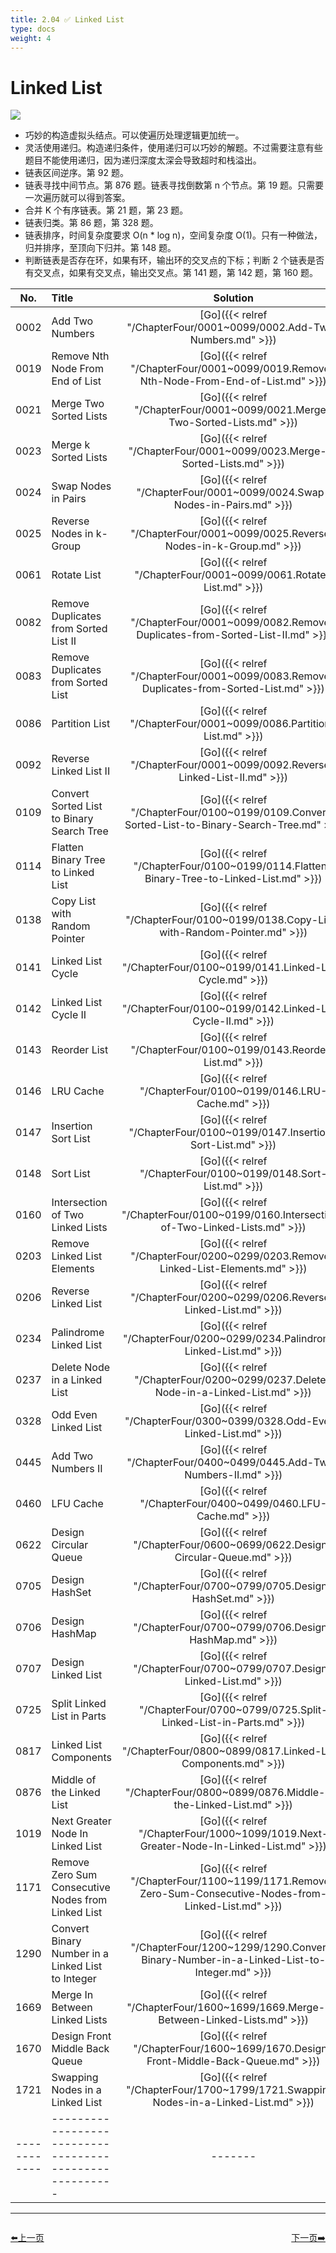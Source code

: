```yaml
---
title: 2.04 ✅ Linked List
type: docs
weight: 4
---
```


# Linked List

![](https://img.halfrost.com/Leetcode/Linked_List.png)


- 巧妙的构造虚拟头结点。可以使遍历处理逻辑更加统一。
- 灵活使用递归。构造递归条件，使用递归可以巧妙的解题。不过需要注意有些题目不能使用递归，因为递归深度太深会导致超时和栈溢出。
- 链表区间逆序。第 92 题。
- 链表寻找中间节点。第 876 题。链表寻找倒数第 n 个节点。第 19 题。只需要一次遍历就可以得到答案。
- 合并 K 个有序链表。第 21 题，第 23 题。
- 链表归类。第 86 题，第 328 题。
- 链表排序，时间复杂度要求 O(n * log n)，空间复杂度 O(1)。只有一种做法，归并排序，至顶向下归并。第 148 题。
- 判断链表是否存在环，如果有环，输出环的交叉点的下标；判断 2 个链表是否有交叉点，如果有交叉点，输出交叉点。第 141 题，第 142 题，第 160 题。




| No.      | Title | Solution | Difficulty | TimeComplexity | SpaceComplexity |Favorite| Acceptance |
|:--------:|:------- | :--------: | :----------: | :----: | :-----: | :-----: |:-----: |
|0002|Add Two Numbers|[Go]({{< relref "/ChapterFour/0001~0099/0002.Add-Two-Numbers.md" >}})|Medium| O(n)| O(1)||37.2%|
|0019|Remove Nth Node From End of List|[Go]({{< relref "/ChapterFour/0001~0099/0019.Remove-Nth-Node-From-End-of-List.md" >}})|Medium| O(n)| O(1)||37.2%|
|0021|Merge Two Sorted Lists|[Go]({{< relref "/ChapterFour/0001~0099/0021.Merge-Two-Sorted-Lists.md" >}})|Easy| O(log n)| O(1)||58.3%|
|0023|Merge k Sorted Lists|[Go]({{< relref "/ChapterFour/0001~0099/0023.Merge-k-Sorted-Lists.md" >}})|Hard| O(log n)| O(1)|❤️|45.0%|
|0024|Swap Nodes in Pairs|[Go]({{< relref "/ChapterFour/0001~0099/0024.Swap-Nodes-in-Pairs.md" >}})|Medium| O(n)| O(1)||56.0%|
|0025|Reverse Nodes in k-Group|[Go]({{< relref "/ChapterFour/0001~0099/0025.Reverse-Nodes-in-k-Group.md" >}})|Hard| O(log n)| O(1)|❤️|48.8%|
|0061|Rotate List|[Go]({{< relref "/ChapterFour/0001~0099/0061.Rotate-List.md" >}})|Medium| O(n)| O(1)||33.1%|
|0082|Remove Duplicates from Sorted List II|[Go]({{< relref "/ChapterFour/0001~0099/0082.Remove-Duplicates-from-Sorted-List-II.md" >}})|Medium| O(n)| O(1)||41.3%|
|0083|Remove Duplicates from Sorted List|[Go]({{< relref "/ChapterFour/0001~0099/0083.Remove-Duplicates-from-Sorted-List.md" >}})|Easy| O(n)| O(1)||47.9%|
|0086|Partition List|[Go]({{< relref "/ChapterFour/0001~0099/0086.Partition-List.md" >}})|Medium| O(n)| O(1)|❤️|46.6%|
|0092|Reverse Linked List II|[Go]({{< relref "/ChapterFour/0001~0099/0092.Reverse-Linked-List-II.md" >}})|Medium| O(n)| O(1)|❤️|42.5%|
|0109|Convert Sorted List to Binary Search Tree|[Go]({{< relref "/ChapterFour/0100~0199/0109.Convert-Sorted-List-to-Binary-Search-Tree.md" >}})|Medium| O(log n)| O(n)||53.9%|
|0114|Flatten Binary Tree to Linked List|[Go]({{< relref "/ChapterFour/0100~0199/0114.Flatten-Binary-Tree-to-Linked-List.md" >}})|Medium||||55.7%|
|0138|Copy List with Random Pointer|[Go]({{< relref "/ChapterFour/0100~0199/0138.Copy-List-with-Random-Pointer.md" >}})|Medium||||44.6%|
|0141|Linked List Cycle|[Go]({{< relref "/ChapterFour/0100~0199/0141.Linked-List-Cycle.md" >}})|Easy| O(n)| O(1)|❤️|44.3%|
|0142|Linked List Cycle II|[Go]({{< relref "/ChapterFour/0100~0199/0142.Linked-List-Cycle-II.md" >}})|Medium| O(n)| O(1)|❤️|41.9%|
|0143|Reorder List|[Go]({{< relref "/ChapterFour/0100~0199/0143.Reorder-List.md" >}})|Medium| O(n)| O(1)|❤️|44.1%|
|0146|LRU Cache|[Go]({{< relref "/ChapterFour/0100~0199/0146.LRU-Cache.md" >}})|Medium||||38.4%|
|0147|Insertion Sort List|[Go]({{< relref "/ChapterFour/0100~0199/0147.Insertion-Sort-List.md" >}})|Medium| O(n)| O(1)|❤️|46.2%|
|0148|Sort List|[Go]({{< relref "/ChapterFour/0100~0199/0148.Sort-List.md" >}})|Medium| O(n log n)| O(n)|❤️|49.0%|
|0160|Intersection of Two Linked Lists|[Go]({{< relref "/ChapterFour/0100~0199/0160.Intersection-of-Two-Linked-Lists.md" >}})|Easy| O(n)| O(1)|❤️|47.5%|
|0203|Remove Linked List Elements|[Go]({{< relref "/ChapterFour/0200~0299/0203.Remove-Linked-List-Elements.md" >}})|Easy| O(n)| O(1)||41.3%|
|0206|Reverse Linked List|[Go]({{< relref "/ChapterFour/0200~0299/0206.Reverse-Linked-List.md" >}})|Easy| O(n)| O(1)||68.3%|
|0234|Palindrome Linked List|[Go]({{< relref "/ChapterFour/0200~0299/0234.Palindrome-Linked-List.md" >}})|Easy| O(n)| O(1)||44.6%|
|0237|Delete Node in a Linked List|[Go]({{< relref "/ChapterFour/0200~0299/0237.Delete-Node-in-a-Linked-List.md" >}})|Easy| O(n)| O(1)||70.0%|
|0328|Odd Even Linked List|[Go]({{< relref "/ChapterFour/0300~0399/0328.Odd-Even-Linked-List.md" >}})|Medium| O(n)| O(1)||58.3%|
|0445|Add Two Numbers II|[Go]({{< relref "/ChapterFour/0400~0499/0445.Add-Two-Numbers-II.md" >}})|Medium| O(n)| O(n)||57.8%|
|0460|LFU Cache|[Go]({{< relref "/ChapterFour/0400~0499/0460.LFU-Cache.md" >}})|Hard||||38.4%|
|0622|Design Circular Queue|[Go]({{< relref "/ChapterFour/0600~0699/0622.Design-Circular-Queue.md" >}})|Medium||||48.1%|
|0705|Design HashSet|[Go]({{< relref "/ChapterFour/0700~0799/0705.Design-HashSet.md" >}})|Easy||||63.8%|
|0706|Design HashMap|[Go]({{< relref "/ChapterFour/0700~0799/0706.Design-HashMap.md" >}})|Easy||||63.8%|
|0707|Design Linked List|[Go]({{< relref "/ChapterFour/0700~0799/0707.Design-Linked-List.md" >}})|Medium| O(n)| O(1)||26.5%|
|0725|Split Linked List in Parts|[Go]({{< relref "/ChapterFour/0700~0799/0725.Split-Linked-List-in-Parts.md" >}})|Medium| O(n)| O(1)||56.2%|
|0817|Linked List Components|[Go]({{< relref "/ChapterFour/0800~0899/0817.Linked-List-Components.md" >}})|Medium| O(n)| O(1)||57.9%|
|0876|Middle of the Linked List|[Go]({{< relref "/ChapterFour/0800~0899/0876.Middle-of-the-Linked-List.md" >}})|Easy| O(n)| O(1)|❤️|70.7%|
|1019|Next Greater Node In Linked List|[Go]({{< relref "/ChapterFour/1000~1099/1019.Next-Greater-Node-In-Linked-List.md" >}})|Medium| O(n)| O(1)||59.3%|
|1171|Remove Zero Sum Consecutive Nodes from Linked List|[Go]({{< relref "/ChapterFour/1100~1199/1171.Remove-Zero-Sum-Consecutive-Nodes-from-Linked-List.md" >}})|Medium||||42.1%|
|1290|Convert Binary Number in a Linked List to Integer|[Go]({{< relref "/ChapterFour/1200~1299/1290.Convert-Binary-Number-in-a-Linked-List-to-Integer.md" >}})|Easy||||81.8%|
|1669|Merge In Between Linked Lists|[Go]({{< relref "/ChapterFour/1600~1699/1669.Merge-In-Between-Linked-Lists.md" >}})|Medium||||74.9%|
|1670|Design Front Middle Back Queue|[Go]({{< relref "/ChapterFour/1600~1699/1670.Design-Front-Middle-Back-Queue.md" >}})|Medium||||54.9%|
|1721|Swapping Nodes in a Linked List|[Go]({{< relref "/ChapterFour/1700~1799/1721.Swapping-Nodes-in-a-Linked-List.md" >}})|Medium||||66.0%|
|------------|-------------------------------------------------------|-------| ----------------| ---------------|-------------|-------------|-------------|


----------------------------------------------
<div style="display: flex;justify-content: space-between;align-items: center;">
<p><a href="https://books.halfrost.com/leetcode/ChapterTwo/Two_Pointers/">⬅️上一页</a></p>
<p><a href="https://books.halfrost.com/leetcode/ChapterTwo/Stack/">下一页➡️</a></p>
</div>
